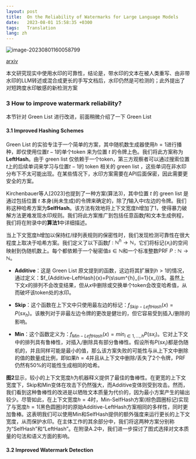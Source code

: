 ```yaml
---
layout: post
title:  On the Reliability of Watermarks for Large Language Models
date:   2023-08-01 15:58:35 +0300
tags:   Translation
lang: zh
---
```

![image-20230801160058799](https://cdn.jsdelivr.net/gh/OPilgrim/Typoter-TC/img/image-20230801160058799.png)

[arxiv](https://arxiv.org/pdf/2306.04634.pdf)

<!--这篇跟 Can AI 是同一个机构不同组的人做的，比那篇更新一些，跟Greeen List是同一作者-->

本文研究现实中使用水印的可靠性，结论是，带水印的文本在被人类重写、由非带水印的LLM转述或混合成更长的手写文档后，水印仍然是可检测的；此外提出了对短跨度水印敏感的新检测方案





### 3 How to improve watermark reliability?

本节针对 Green List 进行改进，前面稍微介绍了一下 Green List 

#### 3.1 Improved Hashing Schemes

Green List 的实验专注于一个简单的方案，其中随机数生成器使用$h = 1$进行播种，即仅使用位置$t−1$的单个token 来为位置 $t$ 的令牌上色。我们将此方案称为**LeftHash**。由于 green list 仅依赖于一个token，第三方观察者可以通过搜索位置$t$上的后续单词来学习与位置$t−1$的 token 相关的 green list ，这些单词在非水印分布下不太可能出现。在某些情况下，水印方案需要在API后面保密，因此需要更安全的方案。

Kirchenbauer等人[2023]也提到了一种方案(算法3)，其中位置 $t$ 的 green list 是通过包括位置 $t$ 本身(尚未生成)的令牌来确定的，除了$f$输入中$t$左边的令牌。我们称这种哈希方案为**SelfHash**。该方法有效地将上下文宽度$h$增加了$1$，使得暴力破解方法更难发现水印规则。我们将此方案推广到包括任意函数$f$和文本生成例程，我们将在附录中的**算法1**中详细描述。

当上下文宽度$h$增加以保持红/绿列表规则的保密性时，我们发现检测可靠性在很大程度上取决于哈希方案。我们定义了以下函数$f: \mathbb{N}^h→\mathbb{N}$，它们将标记{$x_i$}的空间映射到伪随机数上。每个都依赖于一个秘密值$s∈\mathbb{N}$和一个标准整数PRF $P: \mathbb{N→N}$。

- **Additive**：这是 Green List 原文提到的函数，这边将其扩展到$h>1$的情况，通过定义：$f_{Additive-LeftHash}(x)=P(s\sum^{h}_{i=1}{x_i})$。虽然上下文$x$的排列不会改变结果，但从$x$中删除或交换单个token会改变哈希值，从而破坏该token处的水印。

- **Skip**：这个函数在上下文中只使用最左边的标记：$f_{Skip-LeftHash}(x)=P(sx_h)$。该散列对于非最左边令牌的更改是健壮的，但它容易受到插入/删除的影响。

- **Min**：这个函数定义为：$f_{Min-LeftHash}(x)=min_{i \in 1,...,h}P(sx_i)$。它对上下文中的排列具有鲁棒性，对插入/删除具有部分鲁棒性。假设所有$P(sx_i)$都是伪随机的，并且同样可能是最小的值，那么该方案失败的可能性与从上下文中删除的值的数量成比例，即如果$h = 4$并且从上下文中删除/丢失了2个令牌，PRF仍然有50%的可能性生成相同的哈希。

**图2**显示，较小的上下文宽度$h$为机器释义提供了最佳的鲁棒性。在更宽的上下文宽度下，Skip和Min变体在攻击下仍然强大，而Additive变体则受到攻击。然而，我们看到这种鲁棒性的改进是以牺牲文本质量为代价的，因为最小方案产生的输出较少。尽管如此，在上下文宽度$h = 4$时，Min-SelfHash方案(棕色圆圈标记)实现了与宽度$h = 1$(黑色圆圈)时的原始Additive-LeftHash方案相同的多样性，同时更加鲁棒。这表明我们可以使用Min和SelfHash提供的额外强度来运行更长的上下文宽度，从而保护水印。在主体工作的其余部分中，我们将这两种方案分别称为“SelfHash”和“LeftHash”。在附录A.2中，我们进一步探讨了图式选择对文本质量的句法和语义方面的影响。

#### 3.2 Improved Watermark Detection











